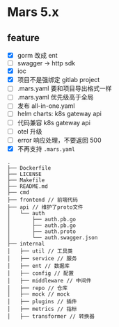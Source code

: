 # Mars 5.x

## feature

- [x] gorm 改成 ent
- [ ] swagger -> http sdk
- [x] ioc
- [x] 项目不是强绑定 gitlab project
- [ ] .mars.yaml 要和项目导出格式一样
- [ ] .mars.yaml 优先级高于全局
- [ ] 发布 all-in-one.yaml
- [ ] helm charts: k8s gateway api
- [ ] 代码兼容 k8s gateway api
- [ ] otel 升级
- [ ] error 响应处理，不要返回 500
- [x] 不再支持 `.mars.yaml`

```
.
├── Dockerfile
├── LICENSE
├── Makefile
├── README.md
├── cmd
├── frontend // 前端代码
├── api // 维护了proto文件
│   └── auth
│       ├── auth.pb.go
│       ├── auth.pb.go
│       ├── auth.proto
│       └── auth.swagger.json
├── internal
│   ├── util // 工具类
│   ├── service // 服务
│   ├── ent // 数据库
│   ├── config // 配置
│   ├── middleware // 中间件
│   ├── repo // 仓库
│   ├── mock // mock
│   ├── plugins // 插件
│   ├── metrics // 指标
│   ├── transformer // 转换器
```
